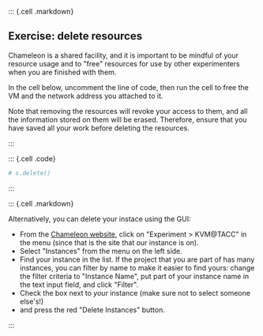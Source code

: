
::: {.cell .markdown}
## Exercise: delete resources


Chameleon is a shared facility, and it is important to be mindful of your resource usage and to "free" resources for use by other experimenters when you are finished with them.

In the cell below, uncomment the line of code, then run the cell to free the VM and the network address you attached to it.

Note that removing the resources will revoke your access to them, and all the information stored on them will be erased. Therefore, ensure that you have saved all your work before deleting the resources.

:::

::: {.cell .code}
```python
# s.delete()
```
:::

::: {.cell .markdown}

Alternatively, you can delete your instace using the GUI:

* From the [Chameleon website](https://chameleoncloud.org/), click on "Experiment \> KVM@TACC" in the menu (since that is the site that our instance is on).
* Select "Instances" from the menu on the left side.
* Find your instance in the list. If the project that you are part of has many instances, you can filter by name to make it easier to find yours: change the filter criteria to "Instance Name", put part of your instance name in the text input field, and click "Filter".
* Check the box next to *your* instance (make sure not to select someone else's!)
* and press the red "Delete Instances" button.

:::

